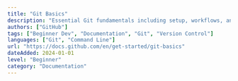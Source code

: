 ```yaml
---
title: "Git Basics"
description: "Essential Git fundamentals including setup, workflows, and version control concepts"
authors: ["GitHub"]
tags: ["Beginner Dev", "Documentation", "Git", "Version Control"]
languages: ["Git", "Command Line"]
url: "https://docs.github.com/en/get-started/git-basics"
dateAdded: 2024-01-01
level: "Beginner"
category: "Documentation"
---
```

